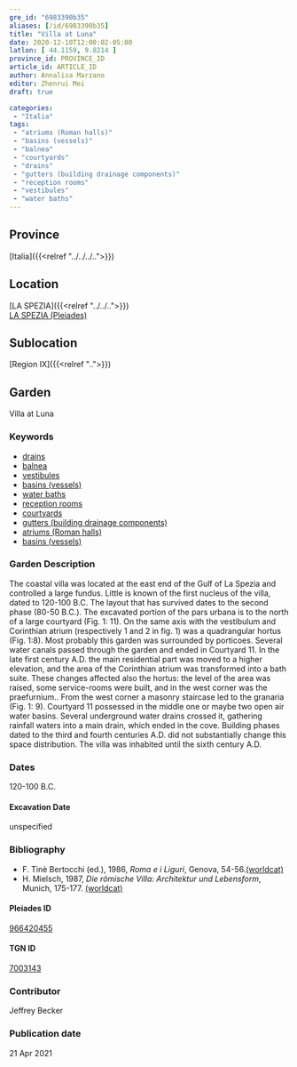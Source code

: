 ```yaml
---
gre_id: "6983390b35"
aliases: [/id/6983390b35]
title: "Villa at Luna"
date: 2020-12-10T12:00:02-05:00
latlon: [ 44.1159, 9.8214 ]
province_id: PROVINCE_ID
article_id: ARTICLE_ID
author: Annalisa Marzano
editor: Zhenrui Mei
draft: true

categories:
 - "Italia"
tags:
 - "atriums (Roman halls)"
 - "basins (vessels)"
 - "balnea"
 - "courtyards"
 - "drains"
 - "gutters (building drainage components)"
 - "reception rooms"
 - "vestibules"
 - "water baths"
---
```


## Province

[Italia]({{<relref "../../../..">}})

<!--### Province Description-->

<!-- DESCRIPTION -->


## Location

[LA SPEZIA]({{<relref "../../..">}}) \
[LA SPEZIA (Pleiades)](https://pleiades.stoa.org/places/966420455)

<!--### Location Description-->

<!-- LEAVE THIS BLANK FOR NOW -->

## Sublocation

[Region IX]({{<relref "..">}})

<!--### Sublocation Description-->

<!-- DESCRIPTION -->


## Garden

Villa at Luna

### Keywords

- [drains](http://vocab.getty.edu/page/aat/300052564)
- [balnea](http://vocab.getty.edu/page/aat/300120377)
- [vestibules](http://vocab.getty.edu/page/aat/300083076)
- [basins (vessels)](http://vocab.getty.edu/page/aat/300045614)
- [water baths](http://vocab.getty.edu/page/aat/300248755)
- [reception rooms](http://vocab.getty.edu/page/aat/300077176)
- [courtyards](http://vocab.getty.edu/page/aat/300004095)
- [gutters (building drainage components)](http://vocab.getty.edu/page/aat/300052565)
- [atriums (Roman halls)](http://vocab.getty.edu/page/aat/300004097)
- [basins (vessels)](http://vocab.getty.edu/page/aat/300045614)

### Garden Description

The coastal villa was located at the east end of the Gulf of La Spezia and controlled a large fundus. Little is known of the first nucleus of the villa, dated to 120-100 B.C. The layout that has survived dates to the second phase (80-50 B.C.). The excavated portion of the pars urbana is to the north of a large courtyard (Fig. 1: 11). On the same axis with the vestibulum and Corinthian atrium (respectively 1 and 2 in fig. 1) was a quadrangular hortus (Fig. 1:8). Most probably this garden was surrounded by porticoes. Several water canals passed through the garden and ended in Courtyard 11. In the late first century A.D. the main residential part was moved to a higher elevation, and the area of the Corinthian atrium was transformed into a bath suite. These changes affected also the hortus: the level of the area was raised, some service-rooms were built, and in the west corner was the praefurnium.. From the west corner a masonry staircase led to the granaria (Fig. 1: 9). Courtyard 11 possessed in the middle one or maybe two open air water basins. Several underground water drains crossed it, gathering rainfall waters into a main drain, which ended in the cove. Building phases dated to the third and fourth centuries A.D. did not substantially change this space distribution. The villa was inhabited until the sixth century A.D.

<!--### Maps-->

<!--
OLD WAY (DO NOT USE)
![alt_text](../../images/image_name.ext)
*CAPTION*

NEW WAY ↓↓↓↓
{{< figure src="../../images/image_name.ext" alt="ALT_TEXT" title="CAPTION" >}}
-->

<!--### Images-->


### Dates

120-100 B.C.

#### Excavation Date

unspecified

### Bibliography

* F. Tinè Bertocchi (ed.), 1986, *Roma e i Liguri*, Genova, 54-56.[(worldcat)](http://www.worldcat.org/oclc/19745032)
* H. Mielsch, 1987, *Die römische Villa: Architektur und Lebensform*, Munich, 175-177. [(worldcat)](http://www.worldcat.org/oclc/1140555144)

<!--#### Periodo ID-->

<!-- [PERIODO_ID](https://pleiades.stoa.org/places/PLEIADES_ID) -->

#### Pleiades ID

[966420455](https://pleiades.stoa.org/places/966420455)

#### TGN ID

[7003143](http://vocab.getty.edu/page/tgn/7003143)

### Contributor

Jeffrey Becker

### Publication date


21 Apr 2021

<!--### Related articles-->

<!-- Links to other related articles. Leave blank for now -->
